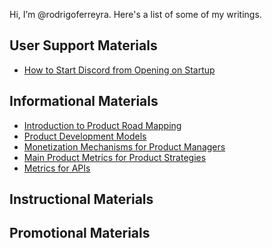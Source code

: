 Hi, I’m @rodrigoferreyra. Here's a list of some of my writings.

## User Support Materials

<!--Installation Manuals

Help (online or embedded)

Job Aids

Quick Start Guides

Reference Documents

Technical Reference Guides

User Manuals-->
- [How to Start Discord from Opening on Startup](https://docs.google.com/document/d/1jyQn525zMscpMuJrEkeyrOivzHjQm7k9ZC0tIegwLKc/edit#)

## Informational Materials
- [Introduction to Product Road Mapping](https://docs.google.com/document/d/1Rpz9fLmFIK9tM8H9R-qRtOZju4xM1szsWiMTF5lNzuQ/edit?usp=sharing)
- [Product Development Models](https://docs.google.com/document/d/1NBdIY77ynQWV9ZuJzhl55JZHKmjJyqCNdLolfxxVuBI/edit?usp=sharing)
- [Monetization Mechanisms for Product Managers](https://docs.google.com/document/d/1OSAPq2fic7ex1QPbJ10Oy1W3gHg2snc_YT1kq1-DEQA/edit?usp=sharing)
- [Main Product Metrics for Product Strategies](https://docs.google.com/document/d/1edDL2gz7bSLGutz1V0cclGUKhxu6ZYHEmVHF_UuL9bM/edit?usp=sharing)
- [Metrics for APIs](https://docs.google.com/document/d/1vNdvtY7aKLCjqR2h5mW4Totmk9yI0v9WATtchRD65gk/edit?usp=sharing)
<!--Annual Reports

Articles

Books

Error Messages

Magazines

Newsletters

Periodicals

Policy and Procedure Manuals

Research Papers

Scholarly or Trade News Articles

Style Guides

Technical Reports

Websites (informational)-->

## Instructional Materials

<!--Computer-based training/e-learning

Facilitator or Instructor Guides

Instructional Animations or Videos

Tutorials

Webinars (instructional)-->

## Promotional Materials

<!--Advertisements (technical)

Brochures

Catalogs

Flyers

Posters

Websites (promotional)
- 👀 I’m interested in ...
- 🌱 I’m currently learning ...
- 💞️ I’m looking to collaborate on ...
- 📫 How to reach me ...

<!---
rodrigoferreyra/rodrigoferreyra is a ✨ special ✨ repository because its `README.md` (this file) appears on your GitHub profile.
You can click the Preview link to take a look at your changes.
--->
